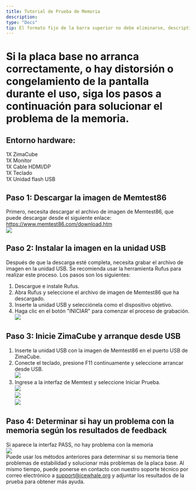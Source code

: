 ```yaml
---
title: Tutorial de Prueba de Memoria
description: 
type: "Docs"
tip: El formato fijo de la barra superior no debe eliminarse, description es la descripción del artículo, si no se completa se cortará el texto del primer párrafo.
---
```

# Si la placa base no arranca correctamente, o hay distorsión o congelamiento de la pantalla durante el uso, siga los pasos a continuación para solucionar el problema de la memoria.
## Entorno hardware:
1X ZimaCube  
1X Monitor  
1X Cable HDMI/DP  
1X Teclado  
1X Unidad flash USB  
## Paso 1: Descargar la imagen de Memtest86
Primero, necesita descargar el archivo de imagen de Memtest86, que puede descargar desde el siguiente enlace:  
https://www.memtest86.com/download.htm  
![](https://manage.icewhale.io/api/static/docs/1729233669049_image.png)  
## Paso 2: Instalar la imagen en la unidad USB
Después de que la descarga esté completa, necesita grabar el archivo de imagen en la unidad USB. Se recomienda usar la herramienta Rufus para realizar este proceso. Los pasos son los siguientes:  
1. Descargue e instale Rufus.  
2. Abra Rufus y seleccione el archivo de imagen de Memtest86 que ha descargado.  
3. Inserte la unidad USB y selecciónela como el dispositivo objetivo.  
4. Haga clic en el botón "INICIAR" para comenzar el proceso de grabación.  
![](https://manage.icewhale.io/api/static/docs/1729233702813_image.png)  
## Paso 3: Inicie ZimaCube y arranque desde USB
1. Inserte la unidad USB con la imagen de Memtest86 en el puerto USB de ZimaCube.  
2. Conecte el teclado, presione F11 continuamente y seleccione arrancar desde USB.  
![](https://manage.icewhale.io/api/static/docs/1729233729784_image.png)  
3. Ingrese a la interfaz de Memtest y seleccione Iniciar Prueba.  
![](https://manage.icewhale.io/api/static/docs/1729233755009_image.png)  
![](https://manage.icewhale.io/api/static/docs/1729233761336_image.png)  
![](https://manage.icewhale.io/api/static/docs/1729233768385_image.png)  
## Paso 4: Determinar si hay un problema con la memoria según los resultados de feedback
Si aparece la interfaz PASS, no hay problema con la memoria  
![](https://manage.icewhale.io/api/static/docs/1729233805061_image.png)  
Puede usar los métodos anteriores para determinar si su memoria tiene problemas de estabilidad y solucionar más problemas de la placa base. Al mismo tiempo, puede ponerse en contacto con nuestro soporte técnico por correo electrónico a support@icewhale.org y adjuntar los resultados de la prueba para obtener más ayuda.